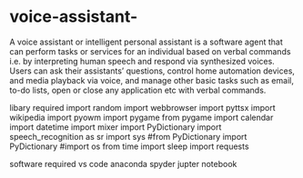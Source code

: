 # voice-assistant-

A voice assistant or intelligent personal assistant is a software agent that can perform tasks or services for an individual based on verbal commands i.e. by interpreting human speech and respond via synthesized voices. Users can ask their assistants’ questions, control home automation devices, and media playback via voice, and manage other basic tasks such as email, to-do lists, open or close any application etc with verbal commands.

libary required
  import random
  import webbrowser
  import pyttsx
  import wikipedia
  import pyowm
  import pygame
  from pygame
  import calendar
  import datetime
  import mixer
  import PyDictionary
  import speech_recognition as sr
  import sys
  #from PyDictionary import PyDictionary
  #import os
  from time import sleep
  import requests
  
  software required
    vs code
    anaconda
      spyder
      jupter notebook
      
